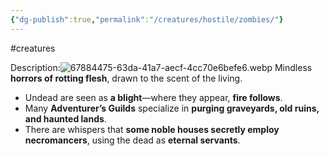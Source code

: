 ```yaml
---
{"dg-publish":true,"permalink":"/creatures/hostile/zombies/"}
---
```


#creatures

Description:![67884475-63da-41a7-aecf-4cc70e6befe6.webp](/img/user/Images/67884475-63da-41a7-aecf-4cc70e6befe6.webp)
Mindless **horrors of rotting flesh**, drawn to the scent of the living.
- Undead are seen as **a blight**—where they appear, **fire follows**.
- Many **Adventurer’s Guilds** specialize in **purging graveyards, old ruins, and haunted lands**.
- There are whispers that **some noble houses secretly employ necromancers**, using the dead as **eternal servants**.